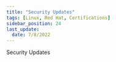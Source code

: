 ```yaml
---
title: "Security Updates"
tags: [Linux, Red Hat, Certifications]
sidebar_position: 24
last_update:
  date: 7/8/2022
---
```


Security Updates
